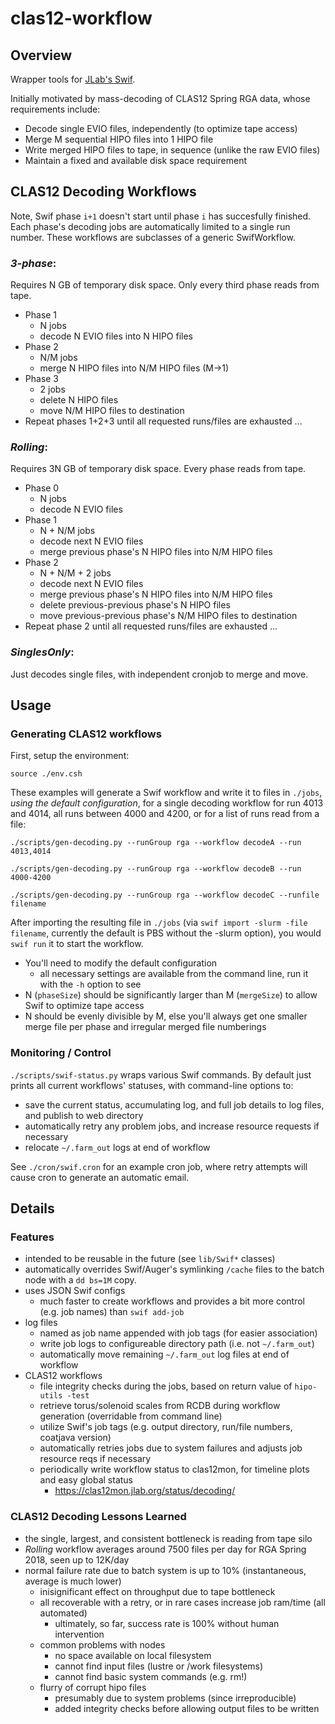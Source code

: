 # clas12-workflow

## Overview
Wrapper tools for [JLab's Swif](https://scicomp.jlab.org/docs/swif).

Initially motivated by mass-decoding of CLAS12 Spring RGA data, whose requirements include:
* Decode single EVIO files, independently (to optimize tape access)
* Merge M sequential HIPO files into 1 HIPO file
* Write merged HIPO files to tape, in sequence (unlike the raw EVIO files)
* Maintain a fixed and available disk space requirement

## CLAS12 Decoding Workflows

Note, Swif phase `i+1` doesn't start until phase `i` has succesfully finished.  Each phase's decoding jobs are automatically limited to a single run number.  These workflows are subclasses of a generic SwifWorkflow.

### _3-phase_:
Requires N GB of temporary disk space.  Only every third phase reads from tape. 
* Phase 1
  * N jobs
  * decode N EVIO files into N HIPO files
* Phase 2
  * N/M jobs
  * merge N HIPO files into N/M HIPO files (M->1)
* Phase 3
  * 2 jobs
  * delete N HIPO files
  * move N/M HIPO files to destination
* Repeat phases 1+2+3 until all requested runs/files are exhausted ...

### _Rolling_:
Requires 3N GB of temporary disk space.  Every phase reads from tape.
* Phase 0
  * N jobs
  * decode N EVIO files
* Phase 1
  * N + N/M jobs
  * decode next N EVIO files
  * merge previous phase's N HIPO files into N/M HIPO files
* Phase 2
  * N + N/M + 2 jobs
  * decode next N EVIO files
  * merge previous phase's N HIPO files into N/M HIPO files
  * delete previous-previous phase's N HIPO files
  * move previous-previous phase's N/M HIPO files to destination
* Repeat phase 2 until all requested runs/files are exhausted ...

### _SinglesOnly_:
Just decodes single files, with independent cronjob to merge and move.

## Usage

### Generating CLAS12 workflows

First, setup the environment:

`source ./env.csh`

These examples will generate a Swif workflow and write it to files in `./jobs`, _using the default configuration_, for a single decoding workflow for run 4013 and 4014, all runs between 4000 and 4200, or for a list of runs read from a file:

`./scripts/gen-decoding.py --runGroup rga --workflow decodeA --run 4013,4014`

`./scripts/gen-decoding.py --runGroup rga --workflow decodeB --run 4000-4200`

`./scripts/gen-decoding.py --runGroup rga --workflow decodeC --runfile filename`

After importing the resulting file in `./jobs` (via `swif import -slurm -file filename`, currently the default is PBS without the -slurm option), you would `swif run` it to start the workflow.

* You'll need to modify the default configuration
  * all necessary settings are available from the command line, run it with the `-h` option to see
* N (`phaseSize`) should be significantly larger than M (`mergeSize`) to allow Swif to optimize tape access
* N should be evenly divisible by M, else you'll always get one smaller merge file per phase and irregular merged file numberings

### Monitoring / Control

`./scripts/swif-status.py` wraps various Swif commands.  By default just prints all current workflows' statuses, with command-line options to:
* save the current status, accumulating log, and full job details to log files, and publish to web directory
* automatically retry any problem jobs, and increase resource requests if necessary
* relocate `~/.farm_out` logs at end of workflow

See `./cron/swif.cron` for an example cron job, where retry attempts will cause cron to generate an automatic email.

## Details

### Features
* intended to be reusable in the future (see `lib/Swif*` classes)
* automatically overrides Swif/Auger's symlinking `/cache` files to the batch node with a `dd bs=1M` copy.
* uses JSON Swif configs
  * much faster to create workflows and provides a bit more control (e.g. job names) than `swif add-job`
* log files
  * named as job name appended with job tags (for easier association)
  * write job logs to configureable directory path (i.e. not `~/.farm_out`)
  * automatically move remaining `~/.farm_out` log files at end of workflow
* CLAS12 workflows
  * file integrity checks during the jobs, based on return value of `hipo-utils -test`
  * retrieve torus/solenoid scales from RCDB during workflow generation (overridable from command line)
  * utilize Swif's job tags (e.g. output directory, run/file numbers, coatjava version)
  * automatically retries jobs due to system failures and adjusts job resource reqs if necessary
  * periodically write workflow status to clas12mon, for timeline plots and easy global status
    * https://clas12mon.jlab.org/status/decoding/

### CLAS12 Decoding Lessons Learned
* the single, largest, and consistent bottleneck is reading from tape silo
* _Rolling_ workflow averages around 7500 files per day for RGA Spring 2018, seen up to 12K/day
* normal failure rate due to batch system is up to 10% (instantaneous, average is much lower)
  * inisignificant effect on throughput due to tape bottleneck
  * all recoverable with a retry, or in rare cases increase job ram/time (all automated)
    * ultimately, so far, success rate is 100% without human intervention
  * common problems with nodes
    * no space available on local filesystem 
    * cannot find input files (lustre or /work filesystems)
    * cannot find basic system commands (e.g. rm!)
  * flurry of corrupt hipo files
    * presumably due to system problems (since irreproducible) 
    * added integrity checks before allowing output files to be written

